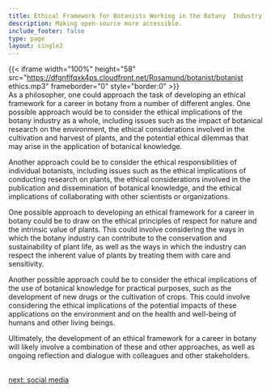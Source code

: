 ```yaml
---
title: Ethical Framework for Botanists Working in the Botany  Industry
description: Making open-source more accessible.
include_footer: false
type: page
layout: single2
---
```


{{< iframe width="100%" height="58" src="https://dfgnflfqxk4ps.cloudfront.net/Rosamund/botanist/botanist ethics.mp3" frameborder="0" style="border:0" >}}<br>
As a philosopher, one could approach the task of developing an ethical framework for a career in botany from a number of different angles. One possible approach would be to consider the ethical implications of the botany industry as a whole, including issues such as the impact of botanical research on the environment, the ethical considerations involved in the cultivation and harvest of plants, and the potential ethical dilemmas that may arise in the application of botanical knowledge.

Another approach could be to consider the ethical responsibilities of individual botanists, including issues such as the ethical implications of conducting research on plants, the ethical considerations involved in the publication and dissemination of botanical knowledge, and the ethical implications of collaborating with other scientists or organizations.

One possible approach to developing an ethical framework for a career in botany could be to draw on the ethical principles of respect for nature and the intrinsic value of plants. This could involve considering the ways in which the botany industry can contribute to the conservation and sustainability of plant life, as well as the ways in which the industry can respect the inherent value of plants by treating them with care and sensitivity.

Another possible approach could be to consider the ethical implications of the use of botanical knowledge for practical purposes, such as the development of new drugs or the cultivation of crops. This could involve considering the ethical implications of the potential impacts of these applications on the environment and on the health and well-being of humans and other living beings.

Ultimately, the development of an ethical framework for a career in botany will likely involve a combination of these and other approaches, as well as ongoing reflection and dialogue with colleagues and other stakeholders.

<br>
<a href="https://workdojos.com/botanist/social">next: social media</a>
</p>